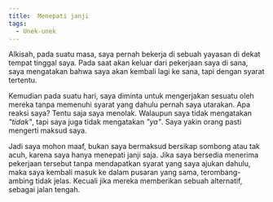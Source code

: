 ```yaml
---
title:  Menepati janji
tags:
  - Unek-unek
---
```


Alkisah, pada suatu masa, saya pernah bekerja di sebuah yayasan di dekat tempat tinggal saya. Pada saat akan keluar dari pekerjaan saya di sana, saya mengatakan bahwa saya akan kembali lagi ke sana, tapi dengan syarat tertentu.

<!--more-->

Kemudian pada suatu hari, saya diminta untuk mengerjakan sesuatu oleh mereka tanpa memenuhi syarat yang dahulu pernah saya utarakan. Apa reaksi saya? Tentu saja saya menolak. Walaupun saya tidak mengatakan *"tidak"*, tapi saya juga tidak mengatakan *"ya"*. Saya yakin orang pasti mengerti maksud saya.

Jadi saya mohon maaf, bukan saya bermaksud bersikap sombong atau tak acuh, karena saya hanya menepati janji saja. Jika saya bersedia menerima pekerjaan tersebut tanpa mendapatkan syarat yang saya ajukan dahulu, maka saya kembali masuk ke dalam pusaran yang sama, terombang-ambing tidak jelas. Kecuali jika mereka memberikan sebuah alternatif, sebagai jalan tengah.

